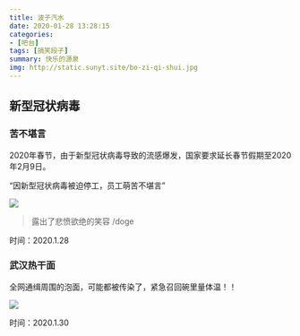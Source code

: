 ```yaml
---
title: 波子汽水
date: 2020-01-28 13:28:15
categories:
- [吧台]
tags: [搞笑段子]
summary: 快乐的源泉
img: http://static.sunyt.site/bo-zi-qi-shui.jpg
---
```


## 新型冠状病毒

### 苦不堪言

2020年春节，由于新型冠状病毒导致的流感爆发，国家要求延长春节假期至2020年2月9日。

“因新型冠状病毒被迫停工，员工萌苦不堪言”

![](http://static.sunyt.site/ku-bu-kan-yan.jpg)

> 露出了悲愤欲绝的笑容 /doge

时间：2020.1.28

### 武汉热干面

全网通缉周围的泡面，可能都被传染了，紧急召回碗里量体温！！

![](http://static.sunyt.site/wu-han-re-gan-mian.jpg)

时间：2020.1.30

